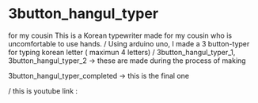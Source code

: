 # 3button_hangul_typer
for my cousin
This is a Korean typewriter made for my cousin who is uncomfortable to use hands.
/
Using arduino uno, I made a 3 button-typer for typing korean letter ( maximun 4 letters)
/
3button_hangul_typer_1, 
3button_hangul_typer_2    ->  these are made during the process of making

3button_hangul_typer_completed    -> this is the final one

/
this is youtube link
: 
